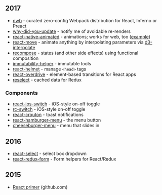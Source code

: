 2017
----

* [nwb](https://www.npmjs.com/package/nwb) - curated zero-config Webpack distribution for React, Inferno or Preact
* [why-did-you-update](https://github.com/garbles/why-did-you-update) - notify me of avoidable re-renders
* [react-native-animated](https://facebook.github.io/react-native/docs/animated.html) - animations; works for web, too ([example](https://www.webpackbin.com/bins/-KfKys3S2mgEH9UsE8GL))
* [react-move](https://github.com/tannerlinsley/react-move) - animate anything by interpolating parameters via [d3-interpolate](https://github.com/d3/d3-interpolate)
* [recompose](https://github.com/acdlite/recompose) - states (and other side effects) using functional composition
* [immutability-helper](https://github.com/kolodny/immutability-helper) - immutable tools
* [react-helmet](https://github.com/nfl/react-helmet) - manage `<head>` tags
* [react-overdrive](https://github.com/berzniz/react-overdrive) - element-based transitions for React apps
* [reselect](https://github.com/reactjs/reselect) - cached data for Redux

### Components

* [react-ios-switch](https://github.com/clari/react-ios-switch) - iOS-style on-off toggle
* [rc-switch](http://react-component.github.io/switch/) - iOS-style on-off toggle
* [react-crouton](https://xeodou.github.io/react-crouton/) - toast notifications
* [react-hamburger-menu](http://react-component.github.io/switch/) - the menu button
* [cheeseburger-menu](https://github.com/Middlerun/cheeseburger-menu) - menu that slides in

2016
----

* [react-select](http://jedwatson.github.io/react-select/) - select box dropdown
* [react-redux-form](http://davidkpiano.github.io/react-redux-form/) - Form helpers for React/Redux

2015
----

* [React primer](https://github.com/mikechau/react-primer-draft) (github.com)
